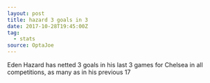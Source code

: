 ```yaml
---  
layout: post
title: hazard 3 goals in 3
date: 2017-10-28T19:45:00Z
tag:
  - stats
source: OptaJoe
---
```

 
Eden Hazard has netted 3 goals in his last 3 games for Chelsea in all competitions, as many as in his previous 17
